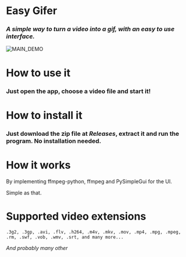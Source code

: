 # Easy Gifer
### *A simple way to turn a video into a gif, with an easy to use interface.*
![MAIN_DEMO](https://s8.gifyu.com/images/easy_gifer_v2.gif)

# How to use it
### Just open the app, choose a video file and start it!

# How to install it
### Just download the zip file at *Releases*, extract it and run the program. No installation needed.

# How it works
By implementing ffmpeg-python, ffmpeg and PySimpleGui for the UI. 

Simple as that.

# Supported video extensions

    .3g2, .3gp, .avi, .flv, .h264, .m4v, .mkv, .mov, .mp4, .mpg, .mpeg, .rm, .swf, .vob, .wmv, .srt, and many more...

*And probably many other*
